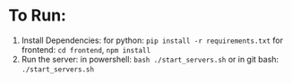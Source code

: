 # To Run:
1. Install Dependencies: 
for python: `pip install -r requirements.txt`
for frontend: `cd frontend`, `npm install`
2. Run the server:
in powershell: `bash ./start_servers.sh`
or
in git bash: `./start_servers.sh`
